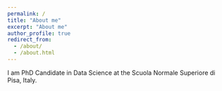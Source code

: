 ```yaml
---
permalink: /
title: "About me"
excerpt: "About me"
author_profile: true
redirect_from: 
  - /about/
  - /about.html
---
```


I am PhD Candidate in Data Science at the Scuola Normale Superiore di Pisa, Italy. 
